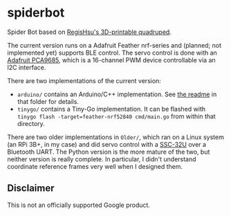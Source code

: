# spiderbot

Spider Bot based on [RegisHsu's 3D-printable quadruped](https://www.instructables.com/id/DIY-Spider-RobotQuad-robot-Quadruped/).

The current version runs on a Adafruit Feather nrf-series and (planned; not implemented yet) supports BLE control. The servo control is done with an [Adafruit PCA9685](https://learn.adafruit.com/16-channel-pwm-servo-driver), which is a 16-channel PWM device controllable via an I2C interface.

There are two implementations of the current version:
* `arduino/` contains an Arduino/C++ implementation. See [the readme](arduino/README_Arduino.md) in that folder for details. 
* `tinygo/` contains a Tiny-Go implementation. It can be flashed with `tinygo flash -target=feather-nrf52840 cmd/main.go` from within that directory.

There are two older implementations in `Older/`, which ran on a Linux system (an RPi 3B+, in my case) and did servo control with a [SSC-32U](http://www.lynxmotion.com/p-1032-ssc-32u-usb-servo-controller.aspx) over a Bluetooth UART. The Python version is the more mature of the two, but neither version is really complete. In particular, I didn't understand coordinate reference frames very well when I designed them.

## Disclaimer

This is not an officially supported Google product.
